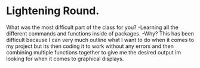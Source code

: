 # Lightening Round.
What was the most difficult part of the class for you?
-Learning all the different commands and functions inside of packages.
 -Why? This has been difficult because I can very much outline what I want to do when it comes to my project but its then coding it to work without any errors and then combining multiple functions together to give me the desired output im looking for when it comes to graphical displays.
